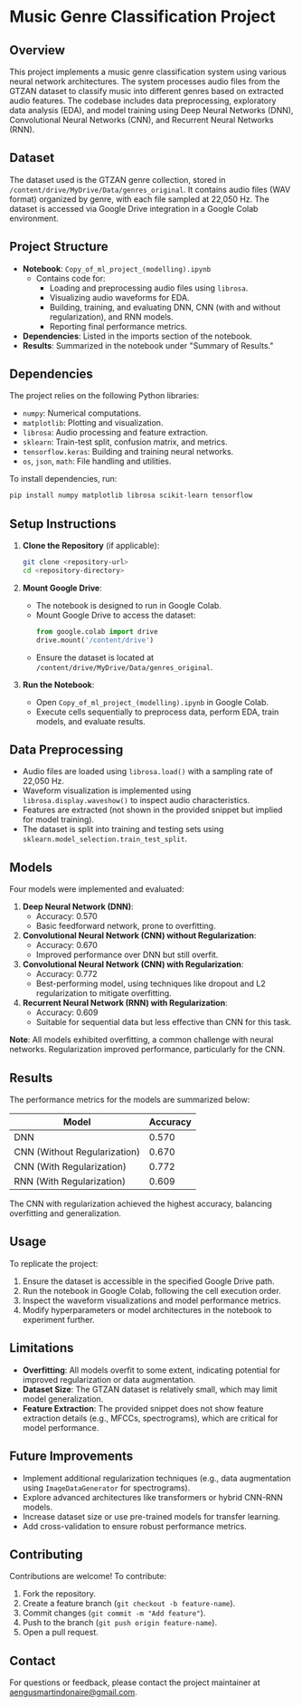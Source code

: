 # Music Genre Classification Project

## Overview
This project implements a music genre classification system using various neural network architectures. The system processes audio files from the GTZAN dataset to classify music into different genres based on extracted audio features. The codebase includes data preprocessing, exploratory data analysis (EDA), and model training using Deep Neural Networks (DNN), Convolutional Neural Networks (CNN), and Recurrent Neural Networks (RNN).

## Dataset
The dataset used is the GTZAN genre collection, stored in `/content/drive/MyDrive/Data/genres_original`. It contains audio files (WAV format) organized by genre, with each file sampled at 22,050 Hz. The dataset is accessed via Google Drive integration in a Google Colab environment.

## Project Structure
- **Notebook**: `Copy_of_ml_project_(modelling).ipynb`
  - Contains code for:
    - Loading and preprocessing audio files using `librosa`.
    - Visualizing audio waveforms for EDA.
    - Building, training, and evaluating DNN, CNN (with and without regularization), and RNN models.
    - Reporting final performance metrics.
- **Dependencies**: Listed in the imports section of the notebook.
- **Results**: Summarized in the notebook under "Summary of Results."

## Dependencies
The project relies on the following Python libraries:
- `numpy`: Numerical computations.
- `matplotlib`: Plotting and visualization.
- `librosa`: Audio processing and feature extraction.
- `sklearn`: Train-test split, confusion matrix, and metrics.
- `tensorflow.keras`: Building and training neural networks.
- `os`, `json`, `math`: File handling and utilities.

To install dependencies, run:
```bash
pip install numpy matplotlib librosa scikit-learn tensorflow
```

## Setup Instructions
1. **Clone the Repository** (if applicable):
   ```bash
   git clone <repository-url>
   cd <repository-directory>
   ```

2. **Mount Google Drive**:
   - The notebook is designed to run in Google Colab.
   - Mount Google Drive to access the dataset:
     ```python
     from google.colab import drive
     drive.mount('/content/drive')
     ```
   - Ensure the dataset is located at `/content/drive/MyDrive/Data/genres_original`.

3. **Run the Notebook**:
   - Open `Copy_of_ml_project_(modelling).ipynb` in Google Colab.
   - Execute cells sequentially to preprocess data, perform EDA, train models, and evaluate results.

## Data Preprocessing
- Audio files are loaded using `librosa.load()` with a sampling rate of 22,050 Hz.
- Waveform visualization is implemented using `librosa.display.waveshow()` to inspect audio characteristics.
- Features are extracted (not shown in the provided snippet but implied for model training).
- The dataset is split into training and testing sets using `sklearn.model_selection.train_test_split`.

## Models
Four models were implemented and evaluated:
1. **Deep Neural Network (DNN)**:
   - Accuracy: 0.570
   - Basic feedforward network, prone to overfitting.
2. **Convolutional Neural Network (CNN) without Regularization**:
   - Accuracy: 0.670
   - Improved performance over DNN but still overfit.
3. **Convolutional Neural Network (CNN) with Regularization**:
   - Accuracy: 0.772
   - Best-performing model, using techniques like dropout and L2 regularization to mitigate overfitting.
4. **Recurrent Neural Network (RNN) with Regularization**:
   - Accuracy: 0.609
   - Suitable for sequential data but less effective than CNN for this task.

**Note**: All models exhibited overfitting, a common challenge with neural networks. Regularization improved performance, particularly for the CNN.

## Results
The performance metrics for the models are summarized below:

| **Model**                        | **Accuracy** |
|----------------------------------|--------------|
| DNN                              | 0.570        |
| CNN (Without Regularization)     | 0.670        |
| CNN (With Regularization)        | 0.772        |
| RNN (With Regularization)        | 0.609        |

The CNN with regularization achieved the highest accuracy, balancing overfitting and generalization.

## Usage
To replicate the project:
1. Ensure the dataset is accessible in the specified Google Drive path.
2. Run the notebook in Google Colab, following the cell execution order.
3. Inspect the waveform visualizations and model performance metrics.
4. Modify hyperparameters or model architectures in the notebook to experiment further.

## Limitations
- **Overfitting**: All models overfit to some extent, indicating potential for improved regularization or data augmentation.
- **Dataset Size**: The GTZAN dataset is relatively small, which may limit model generalization.
- **Feature Extraction**: The provided snippet does not show feature extraction details (e.g., MFCCs, spectrograms), which are critical for model performance.

## Future Improvements
- Implement additional regularization techniques (e.g., data augmentation using `ImageDataGenerator` for spectrograms).
- Explore advanced architectures like transformers or hybrid CNN-RNN models.
- Increase dataset size or use pre-trained models for transfer learning.
- Add cross-validation to ensure robust performance metrics.

## Contributing
Contributions are welcome! To contribute:
1. Fork the repository.
2. Create a feature branch (`git checkout -b feature-name`).
3. Commit changes (`git commit -m "Add feature"`).
4. Push to the branch (`git push origin feature-name`).
5. Open a pull request.

## Contact
For questions or feedback, please contact the project maintainer at aengusmartindonaire@gmail.com.
